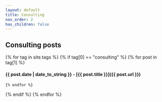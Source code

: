 ```yaml
---
layout: default
title: Consulting
nav_order: 2
has_children: false
---
```


## Consulting posts
{% for tag in site.tags %}
  {% if tag[0] == "consulting" %}
    {% for post in tag[1] %}
#### {{ post.date | date_to_string }} - [{{ post.title }}]({{ post.url }})

    {% endfor %}
  {% endif %}
{% endfor %}
